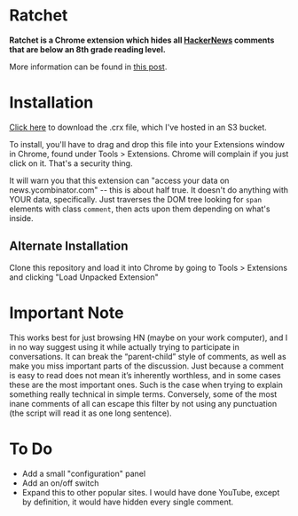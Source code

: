 # Ratchet

**Ratchet is a Chrome extension which hides all [HackerNews](http://news.ycombinator.com) comments that are below an 8th grade reading level.**

More information can be found in [this post](http://www.micahmcfarland.com/2013/04/13/introducing-ratchet.html).

# Installation

[Click here](http://mam-cdn.s3.amazonaws.com/ratchet/ratchet-0_1.crx) to download the .crx file, which I've hosted in an S3 bucket.

To install, you'll have to drag and drop this file into your Extensions window in Chrome, found under Tools > Extensions. Chrome will complain if you just click on it. That's a security thing.

It will warn you that this extension can "access your data on news.ycombinator.com" -- this is about half true. It doesn't do anything with YOUR data, specifically. Just traverses the DOM tree looking for `span` elements with class `comment`, then acts upon them depending on what's inside.

## Alternate Installation

Clone this repository and load it into Chrome by going to Tools > Extensions and clicking "Load Unpacked Extension"

# Important Note

This works best for just browsing HN (maybe on your work computer), and I in no way suggest using it while actually trying to participate in conversations. It can break the “parent-child” style of comments, as well as make you miss important parts of the discussion. Just because a comment is easy to read does not mean it’s inherently worthless, and in some cases these are the most important ones. Such is the case when trying to explain something really technical in simple terms. Conversely, some of the most inane comments of all can escape this filter by not using any punctuation (the script will read it as one long sentence).

# To Do

- Add a small "configuration" panel
- Add an on/off switch
- Expand this to other popular sites. I would have done YouTube, except by definition, it would have hidden every single comment.